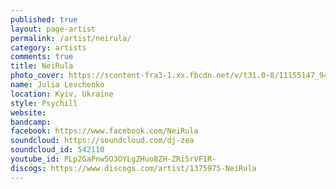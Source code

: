 ```yaml
---
published: true
layout: page-artist
permalink: /artist/neirula/
category: artists
comments: true
title: NeiRula
photo_cover: https://scontent-fra3-1.xx.fbcdn.net/v/t31.0-8/11155147_944876652213094_4677345104223556489_o.jpg?oh=3fc3183f2bcd10a5f5b824e780b1fd25&oe=59E1A42B
name: Julia Levchenko
location: Kyiv, Ukraine
style: Psychill
website: 
bandcamp: 
facebook: https://www.facebook.com/NeiRula
soundcloud: https://soundcloud.com/dj-zea
soundcloud_id: 542110
youtube_id: PLp2GaPnw5O3OYLgZHuo8ZH-ZRi5rVF1R-
discogs: https://www.discogs.com/artist/1375975-NeiRula
---
```

